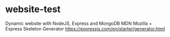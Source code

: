 ﻿# website-test

Dynamic website with NodeJS, Express and MongoDB MDN Mozilla + Express Skeleton Generator
https://expressjs.com/en/starter/generator.html
